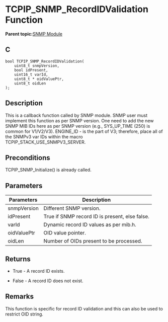 # TCPIP\_SNMP\_RecordIDValidation Function

**Parent topic:**[SNMP Module](GUID-7764E81C-8FC9-4B3E-8830-255BDE678AA0.md)

## C

```
bool TCPIP_SNMP_RecordIDValidation(
    uint8_t snmpVersion, 
    bool idPresent, 
    uint16_t varId, 
    uint8_t * oidValuePtr, 
    uint8_t oidLen
);
```

## Description

This is a callback function called by SNMP module. SNMP user must implement this function as per SNMP version. One need to add the new SNMP MIB IDs here as per SNMP version \(e.g., SYS\_UP\_TIME \(250\) is common for V1/V2/V3\). ENGINE\_ID - is the part of V3; therefore, place all of the SNMPv3 var IDs within the macro TCPIP\_STACK\_USE\_SNMPV3\_SERVER.

## Preconditions

TCPIP\_SNMP\_Initialize\(\) is already called.

## Parameters

|Parameters|Description|
|----------|-----------|
|snmpVersion|Different SNMP version.|
|idPresent|True if SNMP record ID is present, else false.|
|varId|Dynamic record ID values as per mib.h.|
|oidValuePtr|OID value pointer.|
|oidLen|Number of OIDs present to be processed.|

## Returns

-   True - A record ID exists.

-   False - A record ID does not exist.


## Remarks

This function is specific for record ID validation and this can also be used to restrict OID string.

